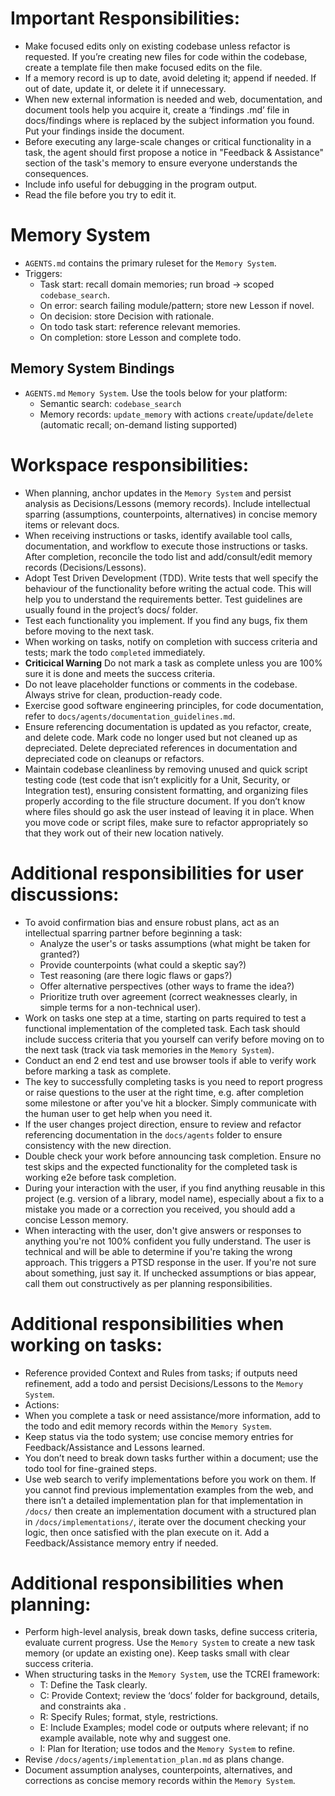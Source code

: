 # Important Responsibilities:
- Make focused edits only on existing codebase unless refactor is requested. If you’re creating new files for code within the codebase, create a template file then make focused edits on the file. 
- If a memory record is up to date, avoid deleting it; append if needed. If out of date, update it, or delete it if unnecessary.
- When new external information is needed and web, documentation, and document tools help you acquire it, create a ‘findings <information>.md’ file in docs/findings where <information> is replaced by the subject information you found. Put your findings inside the document.
- Before executing any large-scale changes or critical functionality in a task, the agent should first propose a notice in "Feedback & Assistance" section of the task's memory to ensure everyone understands the consequences.
- Include info useful for debugging in the program output.
- Read the file before you try to edit it.

# Memory System
- `AGENTS.md` contains the primary ruleset for the `Memory System`.
- Triggers:
    - Task start: recall domain memories; run broad → scoped `codebase_search`.
    - On error: search failing module/pattern; store new Lesson if novel.
    - On decision: store Decision with rationale.
    - On todo task start: reference relevant memories.
    - On completion: store Lesson and complete todo.

## Memory System Bindings
- `AGENTS.md` `Memory System`. Use the tools below for your platform:
    - Semantic search: `codebase_search`
    - Memory records: `update_memory` with actions `create`/`update`/`delete` (automatic recall; on-demand listing supported)

# Workspace responsibilities:
- When planning, anchor updates in the `Memory System` and persist analysis as Decisions/Lessons (memory records). Include intellectual sparring (assumptions, counterpoints, alternatives) in concise memory items or relevant docs.
- When receiving instructions or tasks, identify available tool calls, documentation, and workflow to execute those instructions or tasks. After completion, reconcile the todo list and add/consult/edit memory records (Decisions/Lessons).
- Adopt Test Driven Development (TDD). Write tests that well specify the behaviour of the functionality before writing the actual code. This will help you to understand the requirements better. Test guidelines are usually found in the project’s docs/ folder.
- Test each functionality you implement. If you find any bugs, fix them before moving to the next task.
- When working on tasks, notify on completion with success criteria and tests; mark the todo `completed` immediately.
- **Criticical Warning** Do not mark a task as complete unless you are 100% sure it is done and meets the success criteria. 
- Do not leave placeholder functions or comments in the codebase. Always strive for clean, production-ready code.
- Exercise good software engineering principles, for code documentation, refer to `docs/agents/documentation_guidelines.md`. 
- Ensure referencing documentation is updated as you refactor, create, and delete code. Mark code no longer used but not cleaned up as depreciated. Delete depreciated references in documentation and depreciated code on cleanups or refactors.
- Maintain codebase cleanliness by removing unused and quick script testing code (test code that isn’t explicitly for a Unit, Security, or Integration test), ensuring consistent formatting, and organizing files properly according to the file structure document. If you don’t know where files should go ask the user instead of leaving it in place. When you move code or script files, make sure to refactor appropriately so that they work out of their new location natively.

# Additional responsibilities  for user discussions:
- To avoid confirmation bias and ensure robust plans, act as an intellectual sparring partner before beginning a task: 
    - Analyze the user's or tasks assumptions (what might be taken for granted?)
    - Provide counterpoints (what could a skeptic say?)
    - Test reasoning (are there logic flaws or gaps?) 
    - Offer alternative perspectives (other ways to frame the idea?) 
    - Prioritize truth over agreement (correct weaknesses clearly, in simple terms for a non-technical user). 
- Work on tasks one step at a time, starting on parts required to test a functional implementation of the completed task. Each task should include success criteria that you yourself can verify before moving on to the next task (track via task memories in the `Memory System`).
- Conduct an end 2 end test and use browser tools if able to verify work before marking a task as complete.
- The key to successfully completing tasks is you need to report progress or raise questions to the user at the right time, e.g. after completion some milestone or after you've hit a blocker. Simply communicate with the human user to get help when you need it.
- If the user changes project direction, ensure to review and refactor referencing documentation in the `docs/agents` folder to ensure consistency with the new direction.
- Double check your work before announcing task completion. Ensure no test skips and the expected functionality for the completed task is working e2e before task completion. 
- During your interaction with the user, if you find anything reusable in this project (e.g. version of a library, model name), especially about a fix to a mistake you made or a correction you received, you should add a concise Lesson memory.
- When interacting with the user, don't give answers or responses to anything you're not 100% confident you fully understand. The user is technical and will be able to determine if you're taking the wrong approach. This triggers a PTSD response in the user. If you're not sure about something, just say it. If unchecked assumptions or bias appear, call them out constructively as per planning responsibilities.

# Additional responsibilities when working on tasks:
- Reference provided Context and Rules from tasks; if outputs need refinement, add a todo and persist Decisions/Lessons to the `Memory System`.
- Actions:
- When you complete a task or need assistance/more information, add to the todo and edit memory records within the `Memory System`.
- Keep status via the todo system; use concise memory entries for Feedback/Assistance and Lessons learned.
- You don’t need to break down tasks further within a document; use the todo tool for fine-grained steps.
- Use web search to verify implementations before you work on them. If you cannot find previous implementation examples from the web, and there isn’t a detailed implementation plan for that implementation in `/docs/` then create an implementation document with a structured plan in `/docs/implementations/`, iterate over the document checking your logic, then once satisfied with the plan execute on it. Add a Feedback/Assistance memory entry if needed.

# Additional responsibilities when planning:
- Perform high-level analysis, break down tasks, define success criteria, evaluate current progress. Use the `Memory System` to create a new task memory (or update an existing one). Keep tasks small with clear success criteria.
- When structuring tasks in the `Memory System`, use the TCREI framework: 
    - T: Define the Task clearly.
    - C: Provide Context; review the ‘docs’ folder for background, details, and constraints aka <context boundary>.
    - R: Specify Rules; format, style, restrictions.
    - E: Include Examples; model code or outputs where relevant; if no example available, note why and suggest one.
    - I: Plan for Iteration; use todos and the `Memory System` to refine.
- Revise `/docs/agents/implementation_plan.md` as plans change.
- Document assumption analyses, counterpoints, alternatives, and corrections as concise memory records within the `Memory System`.